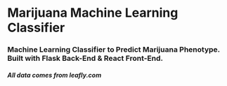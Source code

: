 # Marijuana Machine Learning Classifier

### Machine Learning Classifier to Predict Marijuana Phenotype. Built with Flask Back-End & React Front-End. 

##### All data comes from leafly.com 
